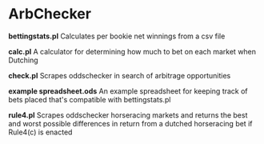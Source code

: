 # ArbChecker

**bettingstats.pl**
Calculates per bookie net winnings from a csv file

**calc.pl**
A calculator for determining how much to bet on each market when Dutching

**check.pl**
Scrapes oddschecker in search of arbitrage opportunities

**example spreadsheet.ods**
An example spreadsheet for keeping track of bets placed that's compatible with bettingstats.pl

**rule4.pl**
Scrapes oddschecker horseracing markets and returns the best and  worst possible differences in return from a dutched horseracing bet if Rule4(c) is enacted

